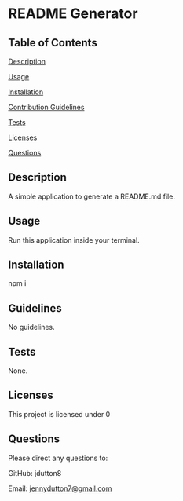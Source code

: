# README Generator

## Table of Contents
 [Description](#description)

 [Usage](#usage)

 [Installation](#installation)

 [Contribution Guidelines](#guidelines)

 [Tests](#tests)

 [Licenses](#licenses)

 [Questions](#questions)

## Description
 A simple application to generate a README.md file.

## Usage
 Run this application inside your terminal.

## Installation
 npm i

## Guidelines
 No guidelines.

## Tests
 None.

## Licenses
 This project is licensed under 0

## Questions
 Please direct any questions to:

 GitHub: jdutton8

 Email: jennydutton7@gmail.com